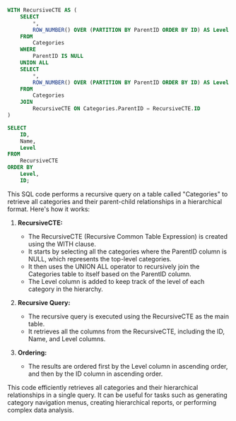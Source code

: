 ```sql
WITH RecursiveCTE AS (
    SELECT
        *,
        ROW_NUMBER() OVER (PARTITION BY ParentID ORDER BY ID) AS Level
    FROM
        Categories
    WHERE
        ParentID IS NULL
    UNION ALL
    SELECT
        *,
        ROW_NUMBER() OVER (PARTITION BY ParentID ORDER BY ID) AS Level
    FROM
        Categories
    JOIN
        RecursiveCTE ON Categories.ParentID = RecursiveCTE.ID
)

SELECT
    ID,
    Name,
    Level
FROM
    RecursiveCTE
ORDER BY
    Level,
    ID;
```

This SQL code performs a recursive query on a table called "Categories" to retrieve all categories and their parent-child relationships in a hierarchical format. Here's how it works:

1. **RecursiveCTE:**
   - The RecursiveCTE (Recursive Common Table Expression) is created using the WITH clause.
   - It starts by selecting all the categories where the ParentID column is NULL, which represents the top-level categories.
   - It then uses the UNION ALL operator to recursively join the Categories table to itself based on the ParentID column.
   - The Level column is added to keep track of the level of each category in the hierarchy.

2. **Recursive Query:**
   - The recursive query is executed using the RecursiveCTE as the main table.
   - It retrieves all the columns from the RecursiveCTE, including the ID, Name, and Level columns.

3. **Ordering:**
   - The results are ordered first by the Level column in ascending order, and then by the ID column in ascending order.

This code efficiently retrieves all categories and their hierarchical relationships in a single query. It can be useful for tasks such as generating category navigation menus, creating hierarchical reports, or performing complex data analysis.